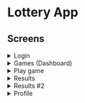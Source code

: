 # Lottery App

## Screens
<details>
    <summary>Login</summary>
    <img src="../.github/assets/login.png" />
</details>

<details>
    <summary>Games (Dashboard)</summary>
    <img src="../.github/assets/games.png" />
</details>

<details>
    <summary>Play game</summary>
    <img src="../.github/assets/playgame.png" />
</details>

<details>
    <summary>Results</summary>
    <img src="../.github/assets/result1.png" />
</details>

<details>
    <summary>Results #2</summary>
    <img src="../.github/assets/result2.png" />
</details>

<details>
    <summary>Profile</summary>
    <img src="../.github/assets/profile.png" />
</details>
